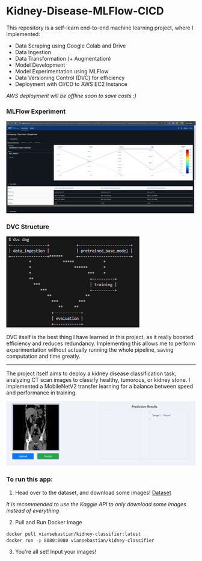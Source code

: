 # Kidney-Disease-MLFlow-CICD

This repository is a self-learn end-to-end machine learning project, where I implemented:
- Data Scraping using Google Colab and Drive
- Data Ingestion
- Data Transformation (+ Augmentation)
- Model Development
- Model Experimentation using MLFlow 
- Data Versioning Control (DVC) for efficiency
- Deployment with CI/CD to AWS EC2 Instance

*AWS deployment will be offline soon to save costs :)*

### MLFlow Experiment
![mlflow experimentation](docs/experiment_mlflow_kidney.png)

### DVC Structure
![dvc dag](docs/dvc_dag_kidney.png)

DVC itself is the best thing I have learned in this project, as it really boosted efficiency and reduces redundancy. Implementing this allows me to perform experimentation without actually running the whole pipeline, saving computation and time greatly.

--- 

The project itself aims to deploy a kidney disease classification task, analyzing CT scan images to classify healthy, tumorous, or kidney stone. I implemented a MobileNetV2 transfer learning for a balance between speed and performance in training. 

![Sample Prediction](docs/sample_prediction.png)


### To run this app: 
1. Head over to the dataset, and download some images! [Dataset](https://www.kaggle.com/datasets/nazmul0087/ct-kidney-dataset-normal-cyst-tumor-and-stone)

*It is recommended to use the Kaggle API to only download some images instead of everything*

2. Pull and Run Docker Image

```bash
docker pull viansebastian/kidney-classifier:latest
docker run -p 8080:8080 viansebastian/kidney-classifier
```

3. You're all set! Input your images!
